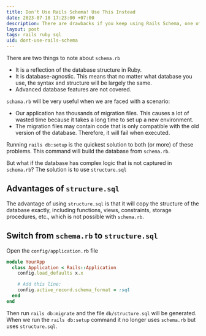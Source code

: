 ```yaml
---
title: Don't Use Rails Schema! Use This Instead
date: 2023-07-18 17:23:00 +07:00
description: There are drawbacks if you keep using Rails Schema, one of which is that the database may not be consistent. I will explain in detail here
layout: post
tags: rails ruby sql
uid: dont-use-rails-schema
---
```


There are two things to note about `schema.rb`

- It is a reflection of the database structure in Ruby.
- It is database-agnostic. This means that no matter what database you use, the syntax and structure will be largely the same.
- Advanced database features are not covered.

`schama.rb` will be very useful when we are faced with a scenario:

- Our application has thousands of migration files. This causes a lot of wasted time because it takes a long time to set up a new environment.
- The migration files may contain code that is only compatible with the old version of the database. Therefore, it will fail when executed.

Running `rails db:setup` is the quickest solution to both (or more) of these problems. This command will build the database from `schema.rb`.

But what if the database has complex logic that is not captured in `schema.rb`? The solution is to use `structure.sql`

## Advantages of `structure.sql`
The advantage of using `structure.sql` is that it will copy the structure of the database exactly, including functions, views, constraints, storage procedures, etc., which is not possible with `schema.rb`.

## Switch from `schema.rb` to `structure.sql`

Open the `config/application.rb` file

```ruby
module YourApp
  class Application < Rails::Application
    config.load_defaults x.x

    # Add this line:
    config.active_record.schema_format = :sql
  end
end
```

Then run `rails db:migrate` and the file `db/structure.sql` will be generated. When we run the `rails db:setup` command it no longer uses `schema.rb` but uses `structure.sql`.
